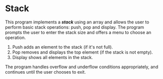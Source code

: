 # Stack
<p>This program implements a <i><b>stack</b></i> using an array and allows the user to perform basic stack operations: push, pop and display. 
  The program prompts the user to enter the stack size and offers a menu to choose an operation. 
<ol>
<li>Push adds an element to the stack (if it's not full).</li>
<li>Pop removes and displays the top element (if the stack is not empty).</li>
<li>Display shows all elements in the stack.</li>
</ol>
The program handles overflow and underflow conditions appropriately, and continues until the user chooses to exit.</p>

